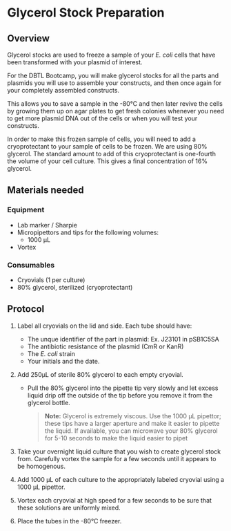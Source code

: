 # Glycerol Stock Preparation

## Overview
Glycerol stocks are used to freeze a sample of your _E. coli_ cells that have been transformed with your plasmid of interest. 

For the DBTL Bootcamp, you will make glycerol stocks for all the parts and plasmids you will use to assemble your constructs, and then once again for your completely assembled constructs.

This allows you to save a sample in the -80°C and then later revive the cells by growing them up on agar plates to get fresh colonies whenever you need to get more plasmid DNA out of the cells or when you will test your constructs.

In order to make this frozen sample of cells, you will need to add a cryoprotectant to your sample of cells to be frozen. We are using 80% glycerol. The standard amount to add of this cryoprotectant is one-fourth the volume of your cell culture. This gives a final concentration of 16% glycerol. 

## Materials needed
### Equipment
- Lab marker / Sharpie
- Micropipettors and tips for the following volumes: 
    - 1000 µL
- Vortex

### Consumables
- Cryovials (1 per culture)
- 80% glycerol, sterilized (cryoprotectant) 


## Protocol
1. Label all cryovials on the lid and side. Each tube should have:
    - The unque identifier of the part in plasmid: Ex. J23101 in pSB1C5SA
    - The antibiotic resistance of the plasmid (CmR or KanR)
    - The _E. coli_ strain
    - Your initials and the date.
2. Add 250µL of sterile 80% glycerol to each empty cryovial.
    - Pull the 80% glycerol into the pipette tip very slowly and let excess liquid drip off the outside of the tip before you remove it from the glycerol bottle. 
        > **Note:** Glycerol is extremely viscous. Use the 1000 µL pipettor; these tips have a larger aperture and make it easier to pipette the liquid. If available, you can microwave your 80% glycerol for 5-10 seconds to make the liquid easier to pipet 
    

3. Take your overnight liquid culture that you wish to create glycerol stock from. Carefully vortex the sample for a few seconds until it appears to be homogenous. 
4. Add 1000 µL of each culture to the appropriately labeled cryovial using a 1000 µL pipettor.
5. Vortex each cryovial at high speed for a few seconds to be sure that these solutions are uniformly mixed. 
6. Place the tubes in the -80°C freezer. 
